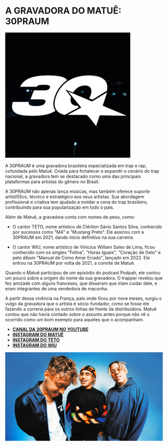 # A GRAVADORA DO MATUÊ: 30PRAUM

![Imagem](fotos/30.jpg)

A 30PRAUM é uma gravadora brasileira especializada em trap e rap, cofundada pelo Matuê. Criada para fortalecer e expandir o cenário do trap nacional, a gravadora tem se destacado como uma das principais plataformas para artistas do gênero no Brasil.

A 30PRAUM não apenas lança músicas, mas também oferece suporte artísti55co, técnico e estratégico aos seus artistas. Sua abordagem profissional e criativa tem ajudado a moldar a cena do trap brasileiro, contribuindo para sua popularização em todo o país.

Além de Matuê, a gravadora conta com nomes de peso, como:
 
 - O cantor TETO, nome artístico de Clériton Sávio Santos Silva, conhecido por sucessos como "M4" e "Mustang Preto". Ele assinou com a 30PRAUM em 2021, dando inicio definitivo na sua carreira.
 
 - O cantor WIU, nome artístico de Vinicius William Sales de Lima, ficou conhecido com os singles "Felina", "Horas Iguais", "Coração de Gelo" e pelo álbum "Manual de Como Amar Errado", lançado em 2022. Ele entrou na 30PRAUM por volta de 2021, a convite de Matuê.

Quando o Matuê participou de um episódio do podcast Podpah, ele contou um pouco sobre a origem do nome da sua gravadora. O trapper revelou que fez amizade com alguns franceses, que disseram que iriam cuidar dele, e eram integrantes de uma vendedora de maconha.

A partir dessa vivência na França, país onde ficou por nove meses, surgiu o vulgo da gravadora que o artista é sócio-fundador, como se fosse ele fazendo a correria para os outros linhas de frente da distribuidora. Matuê contou que não havia contado sobre o assunto antes porque não vê o ocorrido como um bom exemplo para aqueles que o acompanham.

 - [**CANAL DA 30PRAUM NO YOUTUBE**](https://www.youtube.com/@30PRAUM)
 - [**INSTAGRAM DO MATUÊ**](https://www.instagram.com/matue)
 - [**INSTAGRAM DO TETO**](https://www.instagram.com/euteto)
 - [**INSTAGRAM DO WIU**](https://www.instagram.com/hotwiu30)

![Imagem](fotos/fotos30.jpeg)
